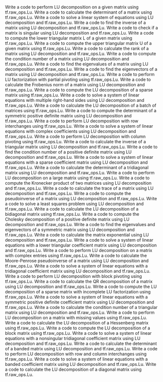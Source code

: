 Write a code to perform LU decomposition on a given matrix using tf.raw_ops.Lu.
Write a code to calculate the determinant of a matrix using tf.raw_ops.Lu.
Write a code to solve a linear system of equations using LU decomposition and tf.raw_ops.Lu.
Write a code to find the inverse of a matrix using LU decomposition and tf.raw_ops.Lu.
Write a code to check if a matrix is singular using LU decomposition and tf.raw_ops.Lu.
Write a code to compute the lower triangular matrix L of a given matrix using tf.raw_ops.Lu.
Write a code to compute the upper triangular matrix U of a given matrix using tf.raw_ops.Lu.
Write a code to calculate the rank of a matrix using LU decomposition and tf.raw_ops.Lu.
Write a code to compute the condition number of a matrix using LU decomposition and tf.raw_ops.Lu.
Write a code to find the eigenvalues of a matrix using LU decomposition and tf.raw_ops.Lu.
Write a code to find the eigenvectors of a matrix using LU decomposition and tf.raw_ops.Lu.
Write a code to perform LU factorization with partial pivoting using tf.raw_ops.Lu.
Write a code to calculate the Frobenius norm of a matrix using LU decomposition and tf.raw_ops.Lu.
Write a code to compute the LU decomposition of a sparse matrix using tf.raw_ops.Lu.
Write a code to solve a system of linear equations with multiple right-hand sides using LU decomposition and tf.raw_ops.Lu.
Write a code to calculate the LU decomposition of a batch of matrices using tf.raw_ops.Lu.
Write a code to compute the determinant of a symmetric positive definite matrix using LU decomposition and tf.raw_ops.Lu.
Write a code to perform LU decomposition with row interchanges using tf.raw_ops.Lu.
Write a code to solve a system of linear equations with complex coefficients using LU decomposition and tf.raw_ops.Lu.
Write a code to perform LU decomposition with column pivoting using tf.raw_ops.Lu.
Write a code to calculate the inverse of a triangular matrix using LU decomposition and tf.raw_ops.Lu.
Write a code to find the condition number of a positive definite matrix using LU decomposition and tf.raw_ops.Lu.
Write a code to solve a system of linear equations with a sparse coefficient matrix using LU decomposition and tf.raw_ops.Lu.
Write a code to calculate the determinant of a tridiagonal matrix using LU decomposition and tf.raw_ops.Lu.
Write a code to perform LU decomposition on a large matrix using tf.raw_ops.Lu.
Write a code to compute the Kronecker product of two matrices using LU decomposition and tf.raw_ops.Lu.
Write a code to calculate the trace of a matrix using LU decomposition and tf.raw_ops.Lu.
Write a code to compute the pseudoinverse of a matrix using LU decomposition and tf.raw_ops.Lu.
Write a code to solve a least squares problem using LU decomposition and tf.raw_ops.Lu.
Write a code to calculate the LU decomposition of a bidiagonal matrix using tf.raw_ops.Lu.
Write a code to compute the Cholesky decomposition of a positive definite matrix using LU decomposition and tf.raw_ops.Lu.
Write a code to find the eigenvalues and eigenvectors of a symmetric matrix using LU decomposition and tf.raw_ops.Lu.
Write a code to calculate the matrix exponential using LU decomposition and tf.raw_ops.Lu.
Write a code to solve a system of linear equations with a lower triangular coefficient matrix using LU decomposition and tf.raw_ops.Lu.
Write a code to perform LU decomposition on a matrix with complex entries using tf.raw_ops.Lu.
Write a code to calculate the Moore-Penrose pseudoinverse of a matrix using LU decomposition and tf.raw_ops.Lu.
Write a code to solve a system of linear equations with a tridiagonal coefficient matrix using LU decomposition and tf.raw_ops.Lu.
Write a code to perform LU decomposition with block pivoting using tf.raw_ops.Lu.
Write a code to calculate the QR decomposition of a matrix using LU decomposition and tf.raw_ops.Lu.
Write a code to compute the LU decomposition of a sparse matrix with incomplete LU factorization using tf.raw_ops.Lu.
Write a code to solve a system of linear equations with a symmetric positive definite coefficient matrix using LU decomposition and tf.raw_ops.Lu.
Write a code to calculate the condition number of a triangular matrix using LU decomposition and tf.raw_ops.Lu.
Write a code to perform LU decomposition on a matrix with missing values using tf.raw_ops.Lu.
Write a code to calculate the LU decomposition of a Hessenberg matrix using tf.raw_ops.Lu.
Write a code to compute the LU decomposition of a block matrix using tf.raw_ops.Lu.
Write a code to solve a system of linear equations with a nonsingular tridiagonal coefficient matrix using LU decomposition and tf.raw_ops.Lu.
Write a code to calculate the determinant of a banded matrix using LU decomposition and tf.raw_ops.Lu.
Write a code to perform LU decomposition with row and column interchanges using tf.raw_ops.Lu.
Write a code to solve a system of linear equations with a banded coefficient matrix using LU decomposition and tf.raw_ops.Lu.
Write a code to calculate the LU decomposition of a diagonal matrix using tf.raw_ops.Lu.